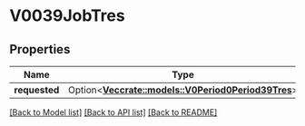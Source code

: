 # V0039JobTres

## Properties

Name | Type | Description | Notes
------------ | ------------- | ------------- | -------------
**requested** | Option<[**Vec<crate::models::V0Period0Period39Tres>**](v0.0.39_tres.md)> |  | [optional]

[[Back to Model list]](../README.md#documentation-for-models) [[Back to API list]](../README.md#documentation-for-api-endpoints) [[Back to README]](../README.md)


